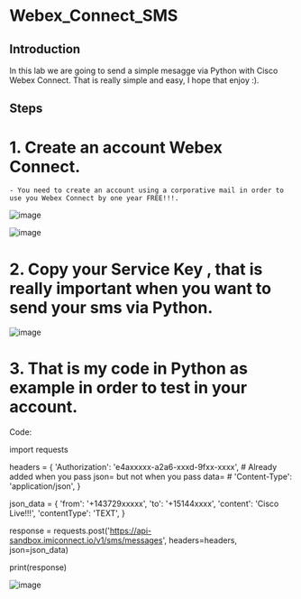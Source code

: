 # Webex_Connect_SMS

## Introduction

In this lab we are going to send a simple mesagge via Python with Cisco Webex Connect. That is really simple and easy, I hope that enjoy :).

## Steps

# 1. Create an account Webex Connect.

    - You need to create an account using a corporative mail in order to use you Webex Connect by one year FREE!!!.

![image](https://user-images.githubusercontent.com/38144008/217719017-2a2378dc-2d73-41cb-9db6-d5bb9e509673.png)
 
![image](https://user-images.githubusercontent.com/38144008/217719131-d4024ccf-7fee-4d7d-924a-eca4224b7e08.png)
     
# 2. Copy your Service Key , that is really important when you want to send your sms via Python.

![image](https://user-images.githubusercontent.com/38144008/217719804-6774a52e-439e-4075-bd8d-c8acf492d4f2.png)

# 3. That is my code in Python as example in order to test in your account.

Code: 

import requests

headers = {
    'Authorization': 'e4axxxxx-a2a6-xxxd-9fxx-xxxx',
    # Already added when you pass json= but not when you pass data=
    # 'Content-Type': 'application/json',
}

json_data = {
    'from': '+143729xxxxx',
    'to': '+15144xxxx',
    'content': 'Cisco Live!!!',
    'contentType': 'TEXT',
}

response = requests.post('https://api-sandbox.imiconnect.io/v1/sms/messages', headers=headers, json=json_data)

print(response)

![image](https://user-images.githubusercontent.com/38144008/217720492-fa88752a-33c1-44ba-ae69-d8e5f0fb9307.png)

